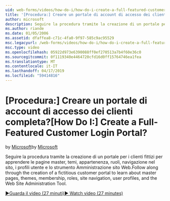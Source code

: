 ```yaml
---
uid: web-forms/videos/how-do-i/how-do-i-create-a-full-featured-customer-login-portal
title: '[Procedura:] Creare un portale di account di accesso dei clienti completa? | Microsoft Docs'
author: microsoft
description: Seguire la procedura tramite la creazione di un portale per i clienti fittizi per apprendere le pagine master, temi, appartenenza, ruoli, navigazione nel sito, i profili utente, e...
ms.author: riande
ms.date: 01/05/2006
ms.assetid: dfaffea8-c71c-4fa0-9f97-585c9ac95529
msc.legacyurl: /web-forms/videos/how-do-i/how-do-i-create-a-full-featured-customer-login-portal
msc.type: video
ms.openlocfilehash: 05922d973e6390088ff0ef270513a7b4f60e36c0
ms.sourcegitcommit: 0f1119340e4464720cfd16d0ff15764746ea1fea
ms.translationtype: MT
ms.contentlocale: it-IT
ms.lasthandoff: 04/17/2019
ms.locfileid: "59414816"
---
```

# <a name="how-do-i-create-a-full-featured-customer-login-portal"></a><span data-ttu-id="46362-104">[Procedura:] Creare un portale di account di accesso dei clienti completa?</span><span class="sxs-lookup"><span data-stu-id="46362-104">[How Do I:] Create a Full-Featured Customer Login Portal?</span></span>

<span data-ttu-id="46362-105">by [Microsoft](https://github.com/microsoft)</span><span class="sxs-lookup"><span data-stu-id="46362-105">by [Microsoft](https://github.com/microsoft)</span></span>

<span data-ttu-id="46362-106">Seguire la procedura tramite la creazione di un portale per i clienti fittizi per apprendere le pagine master, temi, appartenenza, ruoli, navigazione nel sito, i profili utente e lo strumento Amministrazione sito Web.</span><span class="sxs-lookup"><span data-stu-id="46362-106">Follow along through the creation of a fictitious customer portal to learn about master pages, themes, membership, roles, site navigation, user profiles, and the Web Site Administration Tool.</span></span>

[<span data-ttu-id="46362-107">&#9654;Guarda il video (27 minuti)</span><span class="sxs-lookup"><span data-stu-id="46362-107">&#9654; Watch video (27 minutes)</span></span>](https://channel9.msdn.com/Blogs/ASP-NET-Site-Videos/how-do-i-create-a-full-featured-customer-login-portal)
